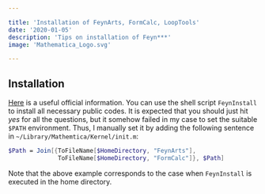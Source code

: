```yaml
---

title: 'Installation of FeynArts, FormCalc, LoopTools'
date: '2020-01-05'
description: 'Tips on installation of Feyn***'
image: 'Mathematica_Logo.svg'

---
```


## Installation

[Here](http://www.feynarts.de) is a useful official information.
You can use the shell script `FeynInstall` to install all necessary public codes.
It is expected that you should just hit *yes* for all the questions, but it somehow failed in my case to set the suitable `$PATH` environment.
Thus, I manually set it by adding the following sentence in `~/Library/Mathemtica/Kernel/init.m`:

``` Mathematica
$Path = Join[{ToFileName[$HomeDirectory, "FeynArts"],
              ToFileName[$HomeDirectory, "FormCalc"]}, $Path]
```

Note that the above example corresponds to the case when `FeynInstall` is executed in the home directory.
